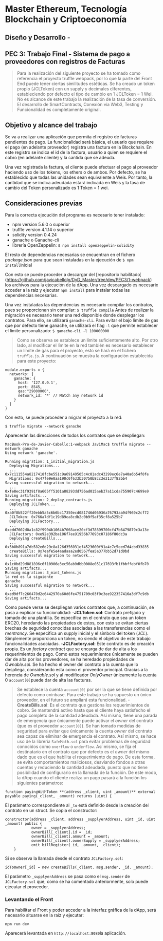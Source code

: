 # Master Ethereum, Tecnología Blockchain y Criptoeconomía
## Diseño y Desarrollo - 
## PEC 3: Trabajo Final - Sistema de pago a proveedores con registros de Facturas

> Para la realización del siguiente proyecto se ha tomado como referencia el proyecto truffle webpack, por lo que la parte del Front End puede tener ciertas similitudes 
> estéticas. Se ha creado un token propio (JCLToken) con un supply y decimales diferentes, estableciendo por defecto el tipo de cambio en 1 JCLToken = 1 Wei. No es alcance 
> de este trabajo la realización de la tasa de conversión. El desarrollo de SmartContracts, Conexión vía Web3, Testing y Funcionalidad es completamente original.

## Objetivo y alcance del trabajo

Se va a realizar una aplicación que permita el registro de facturas pendientes de pago. La funcionalidad será básica, el usuario que requiere el pago (en adelante proveedor) registra una factura en la Blockchain. En este registro se indica el id de la factura, usuario a quien se requiere el cobro (en adelante cliente) y la cantida que se adeuda.

Una vez registrada la factura, el cliente puede efectuar el pago al proveedor haciendo uso de los tokens, los ethers o de ambos. Por defecto, se ha establecido que todas las unidades sean equivalente a Weis. Por tanto, la cantidad que se indica adeudada estará indicada en Weis y la tasa de cambio del Token personalizado es 1 Token = 1 wei.

## Consideraciones previas

Para la correcta ejecución del programa es necesario tener instalado:
- npm version 5.6.0 o superior
- truffle version 4.1.14 o superior
- solidity version 0.4.24
- ganache o Ganache-cli
- librería OpenZeppelin: `$ npm install openzeppelin-solidity`

El resto de dependencias necesarias se encuentran en el fichero _package.json_ para que sean instaladas en la ejecución de `$ npm install`inicial

Con esto se puede proceder a descargar del [repositorio habilitado] (https://github.com/javicabellolg/DyD_Master/tree/dev/PEC3/1-webpack) los archivos para la ejecución de la dApp. Una vez descargado es necesario acceder a la raíz y ejecutar `npm install` para instalar todas las dependencias necesarias.

Una vez instaladas las dependencias es necesario compilar los contratos, pues se proporcionan sin compilar:
`$ truffle compile`
Antes de realizar la migración es necesario tener una red disponible donde desplegar los contratos. Para ello, se utilizará `ganache-cli`. Para evitar el bajo límite de gas que por defecto tiene ganache, se utilizará el flag `-l` que permite establecer el límite personalizado:
`$ ganache-cli -l 100000000`
>Como se observa se establece un límite suficientemente alto.
Por otro lado, al modificar el límite en la red también es necesario establecer un límite de gas para el proyecto, esto se hará en el fichero `truffle.js`. A continuación se muestra la configuración establecida para este proyecto:
```
module.exports = {
  networks: {
    ganache: {
      host: '127.0.0.1',
      port: 8545,
      gas:"29000000",
      network_id: '*' // Match any network id
    }
  }
}
```
Con esto, se puede proceder a migrar el proyecto a la red:
```
$ truffle migrate --network ganache
```
Aparecerán las direcciones de todos los contratos que se despliegan:
```
MacBook-Pro-de-Javier-Cabello:1-webpack JaviMac$ truffle migrate --network ganache
Using network 'ganache'.

Running migration: 1_initial_migration.js
  Deploying Migrations...
  ... 0x7c111554a8217418fcbe551c9a69140505c4c01adc43299ec6e7a40a6b54f0fe
  Migrations: 0x47fe9e0aa190c0f633b30750b8cc3e2137f82bb4
Saving successful migration to network...
  ... 0xfe8ec31f9391f8a665ff5101a88293dd756ad015aeb37a11cda755907c4699e9
Saving artifacts...
Running migration: 2_deploy_contracts.js
  Deploying JCLToken...
  ... 0xa0f8b522ff20ebb5a5c6b6bc17350ecd081746d06936a76793aa94f969c2cf72
  JCLToken: 0x766a7df1c19d89ea8cdb2c0b9f5af35cf8a525b7
  Deploying JCLFactory...
  ... 0xedd7602d0a1c82f9904b1064b7068ace20cf3d78399700cf47b6479879c3a13e
  JCLFactory: 0xe92e392ba106f7ee91956b77693c07186f80dc3a
  Deploying createBills...
  ... 0x5b8b891a7db582e6d29c8a126d356031ef4523600f91a4c7c5eed7d4cbd33835
  createBills: 0x7eafe5e4aadaaa2ed0567fea5a377bb52d71d0bd
Saving successful migration to network...
  ... 0x1c0bd29d881896c6f10906e3ec56ab0dbb0008e051c17693fb1fbbffebf0fb70
Saving artifacts...
Running migration: 3_mint_tokens.js
la red es la siguiente
ganache
Saving successful migration to network...
  ... 0xed9df7c260470d2c6442970a60d6fe4751709c03f0c3ee922357416a3df7c9db
Saving artifacts...
```
Como puede verse se despliegan varios contratos que, a continuación, se pasa a explicar su funcionalidad:
-**JCLToken.sol**: Contrato prefijado y tomado de una plantilla. Se especifica en el contrato que sea un token ERC20, heredando las propiedades de estos, con esto se evitan ciertas brechas de seguridad conocidas asociadas a las transferencias como el _reentrancy_. Se especifica un supply inicial y el símbolo del token (_JCL_). Simplemente proporciona un token, no siendo el objetivo de este trabajo funcionalidades asociadas.
-**JCLFactory.sol**: Este contrato es de creación propia. Es un _factory contract_ que se encarga de dar de alta a los requerimientos de pago. Como estos requerimientos únicamente se pueden dar de alta por los proveedores, se ha heredado propiedades de _Ownable.sol_. Se ha hecho el owner del contrato a la cuenta que lo despliega, considerando esta como el proveedor principal. Gracias a la herencia de _Ownable.sol_ y al modificador _OnlyOwner_ únicamente la cuenta 0 `account[0]`puede dar de alta las facturas.
> Se establece la cuenta `account[0]` por ser la que se tiene definida por defecto como coinbase. Para este trabajo se ha supuesto un único proveedor, en el futuro se ampliará esta funcionalidad.
-**CreateBills.sol**: Es el contrato que gestiona los requerimientos de cobro. Se mantendrá activo hasta que el cliente haya satisfecho el pago completo de la cantidad adeudada. Así mismo, tiene una parada de emergencia que únicamente puede activar el _owner_ del contrato (que es el proveedor `account[0]`). Se han tomado medidas de seguridad para evitar que únicamente la cuenta _owner_ del contrato sea capaz de eliminar de emergencia el contrato. Así mismo, se hace uso de la librería `SafeMath.sol` para evitar problemas de seguridad conocidos como `overflow` o `underflow`. Así mismo, se fija el destinatario en el contrato que por defecto es el _owner_ del mismo dado que es el que habilita el requerimiento de pago. De esta forma, se evita comportamientos maliciosos, desviando fondos a otras cuentas y reduciendo la cantidad adeudada, puesto que no tiene posibilidad de configurarlo en la llamada de la función. De este modo, la dApp cuando el cliente realiza un pago pasará a la función los siguientes parámetros:
```
function payingWithToken **(address _client, uint _amount)** external payable paying(_client, _amount) returns (uint) {
```
El parámetro correspondiente al `_to` está definido desde la creación del contrato en un struct. Se copia el constructor:
```
constructor(address _client, address _supplyerAddress, uint _id, uint _amount) public {
            owner = _supplyerAddress;
            ownerBill[_client].id = _id;
            ownerBill[_client].amount = _amount;
            ownerBill[_client].ownerSupply = _supplyerAddress;
            emit billRegister(_id, _amount, _client);
    }
```
Si se observa la llamada desde el contrato `JCLFactory.sol`:
```
idToOwner[_id] = new createBills(_client, msg.sender, _id, _amount);
```
El parámetro `_supplyerAddress` se pasa como el `msg.sender` de `JCLFactory.sol` que, como se ha comentado anteriormente, solo puede ejecutar el proveedor.

### Levantando el Front

Para habilitar el Front y poder acceder a la interfaz gráfica de la dApp, será necesario situarse en la raíz y ejecutar:

```
npm run dev
```

Aparecerá levantada en `http://localhost:8080`la aplicación.
